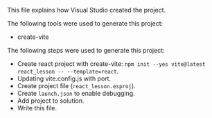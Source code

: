 This file explains how Visual Studio created the project.

The following tools were used to generate this project:
- create-vite

The following steps were used to generate this project:
- Create react project with create-vite: `npm init --yes vite@latest react_lesson -- --template=react`.
- Updating vite.config.js with port.
- Create project file (`react_lesson.esproj`).
- Create `launch.json` to enable debugging.
- Add project to solution.
- Write this file.
